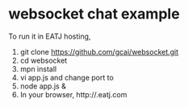 # websocket chat example
To run it in EATJ hosting,
1. git clone https://github.com/gcai/websocket.git
2. cd websocket
3. mpn install
4. vi app.js and change port to <EATJ hosting shoud assign a port to you>
5. node app.js &
6. In your browser, http://<EATJ username>.eatj.com


